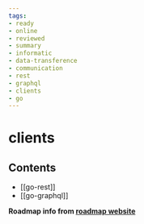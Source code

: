 ```yaml
---
tags:
- ready
- online
- reviewed
- summary
- informatic
- data-transference
- communication
- rest
- graphql
- clients
- go
---
```


# clients

## Contents

- [[go-rest]]
- [[go-graphql]]

__Roadmap info from [roadmap website](https://roadmap.sh/golang/clients)__

